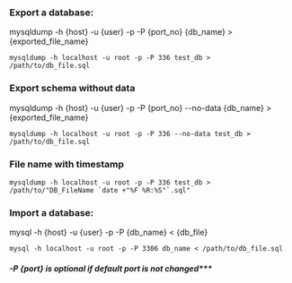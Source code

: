 ### Export a database:
mysqldump -h {host} -u {user} -p -P {port_no} {db_name} > {exported_file_name}

````
mysqldump -h localhost -u root -p -P 336 test_db > /path/to/db_file.sql
````

### Export schema without data 
mysqldump -h {host} -u {user} -p -P {port_no} --no-data {db_name} > {exported_file_name}

````
mysqldump -h localhost -u root -p -P 336 --no-data test_db > /path/to/db_file.sql
````


### File name with timestamp
````
mysqldump -h localhost -u root -p -P 336 test_db > /path/to/"DB_FileName `date +"%F %R:%S"`.sql"
````


### Import a database: 
mysql -h {host} -u {user} -p -P {db_name} < {db_file} 

````
mysql -h localhost -u root -p -P 3306 db_name < /path/to/db_file.sql
````


##### -P {port} is optional if default port is not changed***
